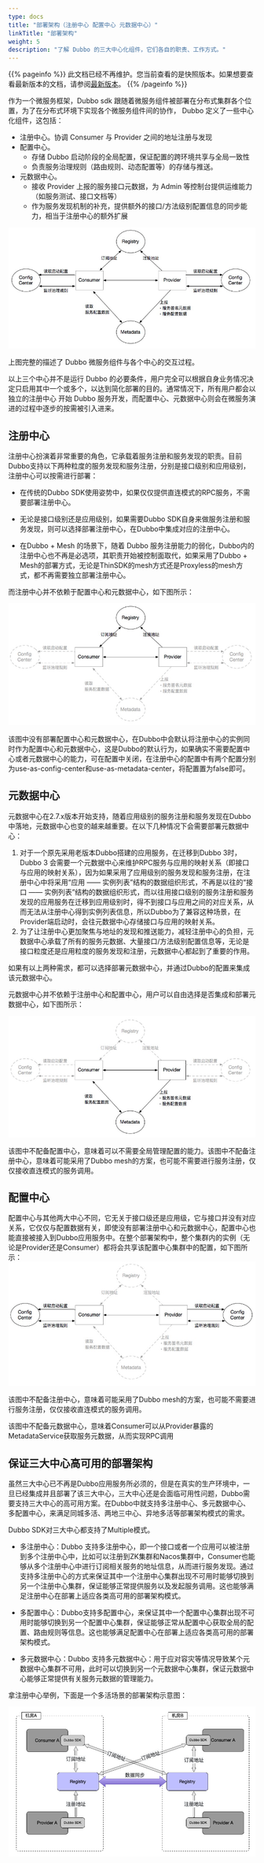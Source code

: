 ```yaml
---
type: docs
title: "部署架构（注册中心 配置中心 元数据中心）"
linkTitle: "部署架构"
weight: 5
description: "了解 Dubbo 的三大中心化组件，它们各自的职责、工作方式。"
---
```


{{% pageinfo %}} 此文档已经不再维护。您当前查看的是快照版本。如果想要查看最新版本的文档，请参阅[最新版本](/zh-cn/docs3-v2/java-sdk/reference-manual/registry/)。
{{% /pageinfo %}}

作为一个微服务框架，Dubbo sdk 跟随着微服务组件被部署在分布式集群各个位置，为了在分布式环境下实现各个微服务组件间的协作，
Dubbo 定义了一些中心化组件，这包括：
* 注册中心。协调 Consumer 与 Provider 之间的地址注册与发现
* 配置中心。
    * 存储 Dubbo 启动阶段的全局配置，保证配置的跨环境共享与全局一致性
    * 负责服务治理规则（路由规则、动态配置等）的存储与推送。
* 元数据中心。
    * 接收 Provider 上报的服务接口元数据，为 Admin 等控制台提供运维能力（如服务测试、接口文档等）
    * 作为服务发现机制的补充，提供额外的接口/方法级别配置信息的同步能力，相当于注册中心的额外扩展

 ![//imgs/v3/concepts/threecenters.png](/imgs/v3/concepts/threecenters.png)

上图完整的描述了 Dubbo 微服务组件与各个中心的交互过程。

以上三个中心并不是运行 Dubbo 的必要条件，用户完全可以根据自身业务情况决定只启用其中一个或多个，以达到简化部署的目的。通常情况下，所有用户都会以独立的注册中心
开始 Dubbo 服务开发，而配置中心、元数据中心则会在微服务演进的过程中逐步的按需被引入进来。

## 注册中心

注册中心扮演着非常重要的角色，它承载着服务注册和服务发现的职责。目前Dubbo支持以下两种粒度的服务发现和服务注册，分别是接口级别和应用级别，注册中心可以按需进行部署：

- 在传统的Dubbo SDK使用姿势中，如果仅仅提供直连模式的RPC服务，不需要部署注册中心。
- 无论是接口级别还是应用级别，如果需要Dubbo SDK自身来做服务注册和服务发现，则可以选择部署注册中心，在Dubbo中集成对应的注册中心。

- 在Dubbo + Mesh 的场景下，随着 Dubbo 服务注册能力的弱化，Dubbo内的注册中心也不再是必选项，其职责开始被控制面取代，如果采用了Dubbo + Mesh的部署方式，无论是ThinSDK的mesh方式还是Proxyless的mesh方式，都不再需要独立部署注册中心。

而注册中心并不依赖于配置中心和元数据中心，如下图所示：

![//imgs/v3/concepts/centers-registry.png](/imgs/v3/concepts/centers-registry.png)

该图中没有部署配置中心和元数据中心，在Dubbo中会默认将注册中心的实例同时作为配置中心和元数据中心，这是Dubbo的默认行为，如果确实不需要配置中心或者元数据中心的能力，可在配置中关闭，在注册中心的配置中有两个配置分别为use-as-config-center和use-as-metadata-center，将配置置为false即可。

## 元数据中心

元数据中心在2.7.x版本开始支持，随着应用级别的服务注册和服务发现在Dubbo中落地，元数据中心也变的越来越重要。在以下几种情况下会需要部署元数据中心：

1. 对于一个原先采用老版本Dubbo搭建的应用服务，在迁移到Dubbo 3时，Dubbo 3 会需要一个元数据中心来维护RPC服务与应用的映射关系（即接口与应用的映射关系），因为如果采用了应用级别的服务发现和服务注册，在注册中心中将采用“应用 ——  实例列表”结构的数据组织形式，不再是以往的“接口 —— 实例列表”结构的数据组织形式，而以往用接口级别的服务注册和服务发现的应用服务在迁移到应用级别时，得不到接口与应用之间的对应关系，从而无法从注册中心得到实例列表信息，所以Dubbo为了兼容这种场景，在Provider端启动时，会往元数据中心存储接口与应用的映射关系。
2. 为了让注册中心更加聚焦与地址的发现和推送能力，减轻注册中心的负担，元数据中心承载了所有的服务元数据、大量接口/方法级别配置信息等，无论是接口粒度还是应用粒度的服务发现和注册，元数据中心都起到了重要的作用。

如果有以上两种需求，都可以选择部署元数据中心，并通过Dubbo的配置来集成该元数据中心。

元数据中心并不依赖于注册中心和配置中心，用户可以自由选择是否集成和部署元数据中心，如下图所示：

![//imgs/v3/concepts/centers-metadata.png](/imgs/v3/concepts/centers-metadata.png)

该图中不配备配置中心，意味着可以不需要全局管理配置的能力。该图中不配备注册中心，意味着可能采用了Dubbo mesh的方案，也可能不需要进行服务注册，仅仅接收直连模式的服务调用。

## 配置中心

配置中心与其他两大中心不同，它无关于接口级还是应用级，它与接口并没有对应关系，它仅仅与配置数据有关，即使没有部署注册中心和元数据中心，配置中心也能直接被接入到Dubbo应用服务中。在整个部署架构中，整个集群内的实例（无论是Provider还是Consumer）都将会共享该配置中心集群中的配置，如下图所示：
![//imgs/v3/concepts/centers-config.png](/imgs/v3/concepts/centers-config.png)

该图中不配备注册中心，意味着可能采用了Dubbo mesh的方案，也可能不需要进行服务注册，仅仅接收直连模式的服务调用。

该图中不配备元数据中心，意味着Consumer可以从Provider暴露的MetadataService获取服务元数据，从而实现RPC调用

## 保证三大中心高可用的部署架构

虽然三大中心已不再是Dubbo应用服务所必须的，但是在真实的生产环境中，一旦已经集成并且部署了该三大中心，三大中心还是会面临可用性问题，Dubbo需要支持三大中心的高可用方案。在Dubbo中就支持多注册中心、多元数据中心、多配置中心，来满足同城多活、两地三中心、异地多活等部署架构模式的需求。

Dubbo SDK对三大中心都支持了Multiple模式。

- 多注册中心：Dubbo 支持多注册中心，即一个接口或者一个应用可以被注册到多个注册中心中，比如可以注册到ZK集群和Nacos集群中，Consumer也能够从多个注册中心中进行订阅相关服务的地址信息，从而进行服务发现。通过支持多注册中心的方式来保证其中一个注册中心集群出现不可用时能够切换到另一个注册中心集群，保证能够正常提供服务以及发起服务调用。这也能够满足注册中心在部署上适应各类高可用的部署架构模式。
- 多配置中心：Dubbo支持多配置中心，来保证其中一个配置中心集群出现不可用时能够切换到另一个配置中心集群，保证能够正常从配置中心获取全局的配置、路由规则等信息。这也能够满足配置中心在部署上适应各类高可用的部署架构模式。

- 多元数据中心：Dubbo 支持多元数据中心：用于应对容灾等情况导致某个元数据中心集群不可用，此时可以切换到另一个元数据中心集群，保证元数据中心能够正常提供有关服务元数据的管理能力。

拿注册中心举例，下面是一个多活场景的部署架构示意图：

![//imgs/v3/concepts/multiple-registry-deployment-architecture](/imgs/v3/concepts/multiple-registry-deployment-architecture.png)
